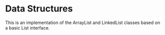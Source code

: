 # Data Structures

This is an implementation of the ArrayList and LinkedList classes based on a basic List interface.

